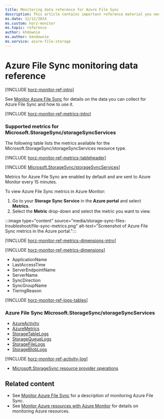 ```yaml
---
title: Monitoring data reference for Azure File Sync
description: This article contains important reference material you need when you monitor Azure File Sync by using Azure Monitor.
ms.date: 12/12/2024
ms.custom: horz-monitor
ms.topic: reference
author: khdownie
ms.author: kendownie
ms.service: azure-file-storage
---
```


# Azure File Sync monitoring data reference

[!INCLUDE [horz-monitor-ref-intro](~/reusable-content/ce-skilling/azure/includes/azure-monitor/horizontals/horz-monitor-ref-intro.md)]

See [Monitor Azure File Sync](file-sync-monitoring.md) for details on the data you can collect for Azure File Sync and how to use it.

[!INCLUDE [horz-monitor-ref-metrics-intro](~/reusable-content/ce-skilling/azure/includes/azure-monitor/horizontals/horz-monitor-ref-metrics-intro.md)]

### Supported metrics for Microsoft.StorageSync/storageSyncServices

The following table lists the metrics available for the Microsoft.StorageSync/storageSyncServices resource type.

[!INCLUDE [horz-monitor-ref-metrics-tableheader](~/reusable-content/ce-skilling/azure/includes/azure-monitor/horizontals/horz-monitor-ref-metrics-tableheader.md)]

[!INCLUDE [Microsoft.StorageSync/storageSyncServices](~/reusable-content/ce-skilling/azure/includes/azure-monitor/reference/metrics/microsoft-storagesync-storagesyncservices-metrics-include.md)]

Metrics for Azure File Sync are enabled by default and are sent to Azure Monitor every 15 minutes.

To view Azure File Sync metrics in Azure Monitor:

1. Go to your **Storage Sync Service** in the **Azure portal** and select **Metrics**.
1. Select the **Metric** drop-down and select the metric you want to view.

:::image type="content" source="media/storage-sync-files-troubleshoot/file-sync-metrics.png" alt-text="Screenshot of Azure File Sync metrics in the Azure portal.":::

[!INCLUDE [horz-monitor-ref-metrics-dimensions-intro](~/reusable-content/ce-skilling/azure/includes/azure-monitor/horizontals/horz-monitor-ref-metrics-dimensions-intro.md)]

[!INCLUDE [horz-monitor-ref-metrics-dimensions](~/reusable-content/ce-skilling/azure/includes/azure-monitor/horizontals/horz-monitor-ref-metrics-dimensions.md)]

- ApplicationName
- LastAccessTime
- ServerEndpointName
- ServerName
- SyncDirection
- SyncGroupName
- TieringReason

[!INCLUDE [horz-monitor-ref-logs-tables](~/reusable-content/ce-skilling/azure/includes/azure-monitor/horizontals/horz-monitor-ref-logs-tables.md)]

### Azure File Sync Microsoft.StorageSync/storageSyncServices

- [AzureActivity](/azure/azure-monitor/reference/tables/azureactivity#columns)
- [AzureMetrics](/azure/azure-monitor/reference/tables/azuremetrics#columns)
- [StorageTableLogs](/azure/azure-monitor/reference/tables/storagetablelogs#columns)
- [StorageQueueLogs](/azure/azure-monitor/reference/tables/storagequeuelogs#columns)
- [StorageFileLogs](/azure/azure-monitor/reference/tables/storagefilelogs#columns)
- [StorageBlobLogs](/azure/azure-monitor/reference/tables/storagebloblogs#columns)

[!INCLUDE [horz-monitor-ref-activity-log](~/reusable-content/ce-skilling/azure/includes/azure-monitor/horizontals/horz-monitor-ref-activity-log.md)]

- [Microsoft.StorageSync resource provider operations](/azure/role-based-access-control/resource-provider-operations#microsoftstorage)

## Related content

- See [Monitor Azure File Sync](file-sync-monitoring.md) for a description of monitoring Azure File Sync.
- See [Monitor Azure resources with Azure Monitor](/azure/azure-monitor/essentials/monitor-azure-resource) for details on monitoring Azure resources.
